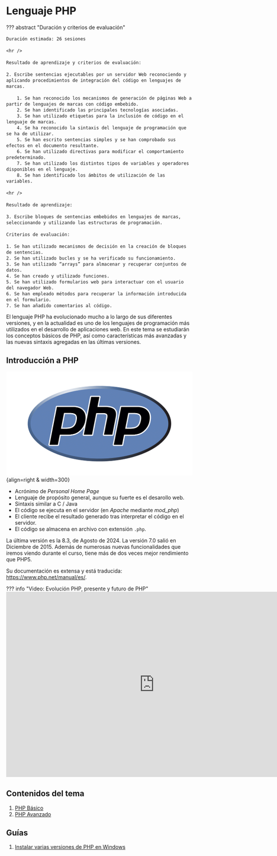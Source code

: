 # Lenguaje PHP

??? abstract "Duración y criterios de evaluación"

    Duración estimada: 26 sesiones

    <hr />

    Resultado de aprendizaje y criterios de evaluación:

    2. Escribe sentencias ejecutables por un servidor Web reconociendo y aplicando procedimientos de integración del código en lenguajes de marcas.

        1. Se han reconocido los mecanismos de generación de páginas Web a partir de lenguajes de marcas con código embebido.
        2. Se han identificado las principales tecnologías asociadas.
        3. Se han utilizado etiquetas para la inclusión de código en el lenguaje de marcas.
        4. Se ha reconocido la sintaxis del lenguaje de programación que se ha de utilizar.
        5. Se han escrito sentencias simples y se han comprobado sus efectos en el documento resultante.
        6. Se han utilizado directivas para modificar el comportamiento predeterminado.
        7. Se han utilizado los distintos tipos de variables y operadores disponibles en el lenguaje.
        8. Se han identificado los ámbitos de utilización de las variables.

    <hr />

    Resultado de aprendizaje:

    3. Escribe bloques de sentencias embebidos en lenguajes de marcas, seleccionando y utilizando las estructuras de programación.

    Criterios de evaluación:

    1. Se han utilizado mecanismos de decisión en la creación de bloques de sentencias.
    2. Se han utilizado bucles y se ha verificado su funcionamiento.
    3. Se han utilizado “arrays” para almacenar y recuperar conjuntos de datos.
    4. Se han creado y utilizado funciones.
    5. Se han utilizado formularios web para interactuar con el usuario del navegador Web.
    6. Se han empleado métodos para recuperar la información introducida en el formulario.
    7. Se han añadido comentarios al código.

El lenguaje PHP ha evolucionado mucho a lo largo de sus diferentes versiones, y en la actualidad es uno de los lenguajes de programación más utilizados en el desarrollo de aplicaciones web. En este tema se estudiarán los conceptos básicos de PHP, así como características más avanzadas y las nuevas sintaxis agregadas en las últimas versiones.

## Introducción a PHP

![PHP](imagenes/02/phplogo.png){align=right & width=300}

* Acrónimo de *Personal Home Page*
* Lenguaje de propósito general, aunque su fuerte es el desarollo web.
* Sintaxis similar a C / Java
* El código se ejecuta en el servidor (en *Apache* mediante *mod_php*)
* El cliente recibe el resultado generado tras interpretar el código en el servidor.
* El código se almacena en archivo con extensión `.php`.

La última versión es la 8.3, de Agosto de 2024. La versión 7.0 salió en Diciembre de 2015. Además de numerosas nuevas funcionalidades que iremos viendo durante el curso, tiene más de dos veces mejor rendimiento que PHP5.

Su documentación es extensa y está traducida: <https://www.php.net/manual/es/>.

??? info "Video: Evolución PHP, presente y futuro de PHP"
    <iframe width="800" height="500" src="https://www.youtube.com/embed/o3IwAqslGUM?start=12831" title="HacktoberDay 2020 mañana" frameborder="0" allow="accelerometer; autoplay; clipboard-write; encrypted-media; gyroscope; picture-in-picture; web-share" referrerpolicy="strict-origin-when-cross-origin" allowfullscreen></iframe>


## Contenidos del tema

  1. [PHP Básico](02.1_php_basico.md)
  2. [PHP Avanzado](02.2_php_avanzado.md)

## Guías


  1. [Instalar varias versiones de PHP en Windows](extra/guias/01.php_multiversion_manual.md)